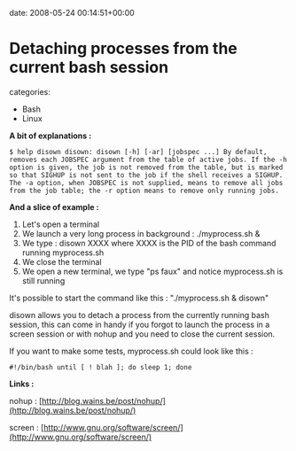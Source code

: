 


date: 2008-05-24 00:14:51+00:00


# Detaching processes from the current bash session

categories:
- Bash
- Linux


**A bit of explanations :**

`$ help disown
disown: disown [-h] [-ar] [jobspec ...]
    By default, removes each JOBSPEC argument from the table of active jobs.
    If the -h option is given, the job is not removed from the table, but is
    marked so that SIGHUP is not sent to the job if the shell receives a
    SIGHUP.  The -a option, when JOBSPEC is not supplied, means to remove all
    jobs from the job table; the -r option means to remove only running jobs.`


**And a slice of example :**

1. Let's open a terminal
2. We launch a very long process in background : ./myprocess.sh &
3. We type : disown XXXX where XXXX is the PID of the bash command running myprocess.sh
4. We close the terminal
5. We open a new terminal, we type "ps faux" and notice myprocess.sh is still running

It's possible to start the command like this : "./myprocess.sh & disown"

disown allows you to detach a process from the currently running bash session, this can come in handy if you forgot to launch the process in a screen session or with nohup and you need to close the current session.

If you want to make some tests, myprocess.sh could look like this :

`#!/bin/bash
until [ ! blah ]; do sleep 1; done`


**Links :**

nohup : [http://blog.wains.be/post/nohup/](http://blog.wains.be/post/nohup/)

screen : [http://www.gnu.org/software/screen/](http://www.gnu.org/software/screen/)
